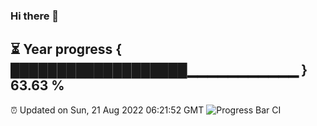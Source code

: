 ### Hi there 👋
⏳ Year progress { ███████████████████▁▁▁▁▁▁▁▁▁▁▁ } 63.63 %
---
⏰ Updated on Sun, 21 Aug 2022 06:21:52 GMT
![Progress Bar CI](https://github.com/liununu/liununu/workflows/Progress%20Bar%20CI/badge.svg)
